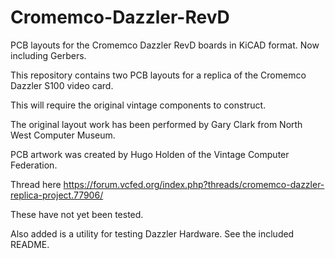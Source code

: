 # Cromemco-Dazzler-RevD

PCB layouts for the Cromemco Dazzler RevD boards in KiCAD format. Now including Gerbers.

This repository contains two PCB layouts for a replica of the Cromemco Dazzler S100 video card. 

This will require the original vintage components to construct.

The original layout work has been performed by Gary Clark from North West Computer Museum.

PCB artwork was created by Hugo Holden of the Vintage Computer Federation.

Thread here https://forum.vcfed.org/index.php?threads/cromemco-dazzler-replica-project.77906/

These have not yet been tested.

Also added is a utility for testing Dazzler Hardware. See the included README.
